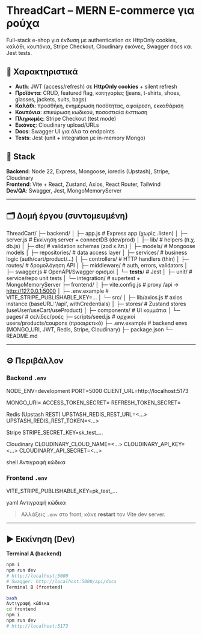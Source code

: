 # ThreadCart – MERN E-commerce για ρούχα

Full-stack e-shop για ένδυση με authentication σε HttpOnly cookies, καλάθι, κουπόνια, Stripe Checkout, Cloudinary εικόνες, Swagger docs και Jest tests.

## 🚀 Χαρακτηριστικά
- **Auth**: JWT (access/refresh) σε **HttpOnly cookies** + silent refresh
- **Προϊόντα**: CRUD, featured flag, κατηγορίες (jeans, t-shirts, shoes, glasses, jackets, suits, bags)
- **Καλάθι**: προσθήκη, ενημέρωση ποσότητας, αφαίρεση, εκκαθάριση
- **Κουπόνια**: επικύρωση κωδικού, ποσοστιαία έκπτωση
- **Πληρωμές**: Stripe Checkout (test mode)
- **Εικόνες**: Cloudinary upload/URLs
- **Docs**: Swagger UI για όλα τα endpoints
- **Tests**: Jest (unit + integration με in-memory Mongo)

## 🧱 Stack
**Backend**: Node 22, Express, Mongoose, ioredis (Upstash), Stripe, Cloudinary  
**Frontend**: Vite + React, Zustand, Axios, React Router, Tailwind  
**Dev/QA**: Swagger, Jest, MongoMemoryServer

---

## 🗂️ Δομή έργου (συντομευμένη)
ThreadCart/
├─ backend/
│  ├─ app.js                # Express app (χωρίς .listen)
│  ├─ server.js             # Εκκίνηση server + connectDB (dev/prod)
│  ├─ lib/                  # helpers (π.χ. db.js)
│  ├─ dto/                  # validation schemas (zod κ.λπ.)
│  ├─ models/               # Mongoose models
│  ├─ repositories/         # data access layer
│  ├─ services/             # business logic (auth/cart/product/…)
│  ├─ controllers/          # HTTP handlers (thin)
│  ├─ routes/               # δρομολόγηση API
│  ├─ middleware/           # auth, errors, validators
│  ├─ swagger.js            # OpenAPI/Swagger ορισμοί
│  └─ __tests__/            # Jest
│     ├─ unit/              # service/repo unit tests
│     └─ integration/       # supertest + MongoMemoryServer
├─ frontend/
│  ├─ vite.config.js        # proxy /api -> http://127.0.0.1:5000
│  ├─ .env.example          # VITE_STRIPE_PUBLISHABLE_KEY=…
│  └─ src/
│     ├─ lib/axios.js       # axios instance (baseURL:'/api', withCredentials)
│     ├─ stores/            # Zustand stores (useUser/useCart/useProduct)
│     ├─ components/        # UI κομμάτια
│     └─ pages/             # σελίδες/ροές
├─ scripts/seed.js          # αρχικοί users/products/coupons (προαιρετικό)
├─ .env.example             # backend envs (MONGO_URI, JWT, Redis, Stripe, Cloudinary)
├─ package.json
└─ README.md

---

## ⚙️ Περιβάλλον

### Backend `.env`
NODE_ENV=development
PORT=5000
CLIENT_URL=http://localhost:5173

MONGO_URI=<Atlas connection string>
ACCESS_TOKEN_SECRET=<long-random>
REFRESH_TOKEN_SECRET=<long-random>

Redis (Upstash REST)
UPSTASH_REDIS_REST_URL=<...>
UPSTASH_REDIS_REST_TOKEN=<...>

Stripe
STRIPE_SECRET_KEY=sk_test_...

Cloudinary
CLOUDINARY_CLOUD_NAME=<...>
CLOUDINARY_API_KEY=<...>
CLOUDINARY_API_SECRET=<...>

shell
Αντιγραφή κώδικα

### Frontend `.env`
VITE_STRIPE_PUBLISHABLE_KEY=pk_test_...

yaml
Αντιγραφή κώδικα

> Αλλάξεις `.env` στο front; κάνε **restart** τον Vite dev server.

---

## ▶️ Εκκίνηση (Dev)

**Terminal A (backend)**
```bash
npm i
npm run dev
# http://localhost:5000
# Swagger: http://localhost:5000/api/docs
Terminal B (frontend)

bash
Αντιγραφή κώδικα
cd frontend
npm i
npm run dev
# http://localhost:5173